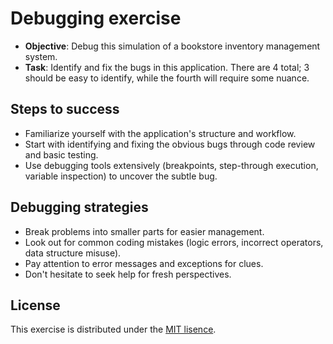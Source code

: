 # Debugging exercise

- **Objective**: Debug this simulation of a bookstore inventory management system.
- **Task**: Identify and fix the bugs in this application. There are 4 total; 3 should be easy to identify, while the fourth will require some nuance.

## Steps to success

- Familiarize yourself with the application's structure and workflow.
- Start with identifying and fixing the obvious bugs through code review and basic testing.
- Use debugging tools extensively (breakpoints, step-through execution, variable inspection) to uncover the subtle bug.

## Debugging strategies

- Break problems into smaller parts for easier management.
- Look out for common coding mistakes (logic errors, incorrect operators, data structure misuse).
- Pay attention to error messages and exceptions for clues.
- Don't hesitate to seek help for fresh perspectives.

## License

This exercise is distributed under the [MIT lisence](./LICENSE).

